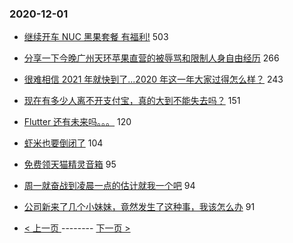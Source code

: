 ### 2020-12-01 
- [继续开车 NUC 黑果套餐 有福利!](https://www.v2ex.com/t/731010) 503
- [分享一下今晚广州天环苹果直营的被辱骂和限制人身自由经历](https://www.v2ex.com/t/730756) 266
- [很难相信 2021 年就快到了...2020 年这一年大家过得怎么样？](https://www.v2ex.com/t/730803) 243
- [现在有多少人离不开支付宝，真的大到不能失去吗？](https://www.v2ex.com/t/730883) 151
- [Flutter 还有未来吗。。。](https://www.v2ex.com/t/730830) 120
- [虾米也要倒闭了](https://www.v2ex.com/t/730822) 104
- [免费领天猫精灵音箱](https://www.v2ex.com/t/730918) 95
- [周一就奋战到凌晨一点的估计就我一个吧](https://www.v2ex.com/t/730806) 94
- [公司新来了几个小妹妹，竟然发生了这种事，我该怎么办](https://www.v2ex.com/t/730839) 91 

- [ < 上一页 ](https://github.com/able8/v2ex-hot-record/blob/master/2020-11-30.md) -------- [ 下一页 > ](https://github.com/able8/v2ex-hot-record/blob/master/2020-12-02.md)